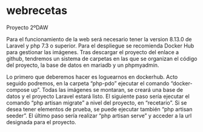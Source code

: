 # webrecetas
Proyecto 2ºDAW

Para el funcionamiento de la web será necesario tener la version 8.13.0 de Laravel y php 7.3 o superior.
Para el despliegue se recomienda Docker Hub para gestionar las imágenes.
Tras descargar el proyecto del enlace a github, tendremos un sistema de carpetas en las que se organizan el código del proyecto, la base de datos en mariadb y un phpmyadmin.

Lo primero que deberemos hacer es loguearnos en dockerhub. Acto seguido podremos, en la carpeta “php-pdo” ejecutar el comando “docker-compose up”. Todas las imágenes se montaran, se creará una base de datos y el proyecto Laravel estará listo. 
El siguiente paso sería ejecutar el comando “php artisan migrate” a nivel del proyecto, en “recetario”. Si se desea tener elementos de prueba, se puede ejecutar también “php artisan seeder”.
El último paso sería realizar “php artisan serve” y acceder a la url designada para el proyecto.

